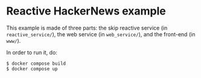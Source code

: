 # Reactive HackerNews example

This example is made of three parts: the skip reactive service (in
`reactive_service/`), the web service (in `web_service/`), and the
front-end (in `www/`).

In order to run it, do:
```
$ docker compose build
$ docker compose up
```

